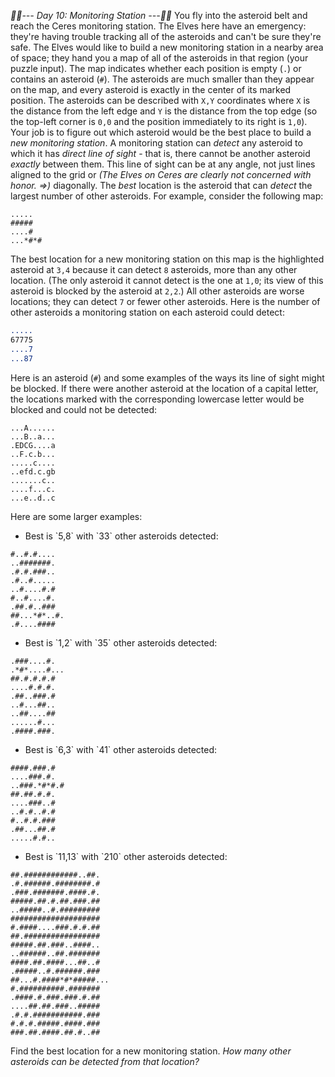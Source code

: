 *:calendar::calendar:--- Day 10: Monitoring Station ---:calendar::calendar:*
You fly into the asteroid belt and reach the Ceres monitoring station.  The Elves here have an emergency: they're having trouble tracking all of the asteroids and can't be sure they're safe.
The Elves would like to build a new monitoring station in a nearby area of space; they hand you a map of all of the asteroids in that region (your puzzle input).
The map indicates whether each position is empty (`.`) or contains an asteroid (`#`).  The asteroids are much smaller than they appear on the map, and every asteroid is exactly in the center of its marked position.  The asteroids can be described with `X,Y` coordinates where `X` is the distance from the left edge and `Y` is the distance from the top edge (so the top-left corner is `0,0` and the position immediately to its right is `1,0`).
Your job is to figure out which asteroid would be the best place to build a *new monitoring station*. A monitoring station can *detect* any asteroid to which it has *direct line of sight* - that is, there cannot be another asteroid *exactly* between them. This line of sight can be at any angle, not just lines aligned to the grid or _(The Elves on Ceres are clearly not concerned with honor. =>)_ diagonally. The *best* location is the asteroid that can *detect* the largest number of other asteroids.
For example, consider the following map:
```.#..#
.....
#####
....#
...*#*#
```
The best location for a new monitoring station on this map is the highlighted asteroid at `3,4` because it can detect `8` asteroids, more than any other location. (The only asteroid it cannot detect is the one at `1,0`; its view of this asteroid is blocked by the asteroid at `2,2`.) All other asteroids are worse locations; they can detect `7` or fewer other asteroids. Here is the number of other asteroids a monitoring station on each asteroid could detect:
```.7..7
.....
67775
....7
...87
```
Here is an asteroid (`#`) and some examples of the ways its line of sight might be blocked. If there were another asteroid at the location of a capital letter, the locations marked with the corresponding lowercase letter would be blocked and could not be detected:
```#.........
...A......
...B..a...
.EDCG....a
..F.c.b...
.....c....
..efd.c.gb
.......c..
....f...c.
...e..d..c
```
Here are some larger examples:

- <p>Best is `5,8` with `33` other asteroids detected:
```......#.#.
#..#.#....
..#######.
.#.#.###..
.#..#.....
..#....#.#
#..#....#.
.##.#..###
##...*#*..#.
.#....####
```
- <p>Best is `1,2` with `35` other asteroids detected:
```#.#...#.#.
.###....#.
.*#*....#...
##.#.#.#.#
....#.#.#.
.##..###.#
..#...##..
..##....##
......#...
.####.###.
```
- <p>Best is `6,3` with `41` other asteroids detected:
```.#..#..###
####.###.#
....###.#.
..###.*#*#.#
##.##.#.#.
....###..#
..#.#..#.#
#..#.#.###
.##...##.#
.....#.#..
```
- <p>Best is `11,13` with `210` other asteroids detected:
```.#..##.###...#######
##.############..##.
.#.######.########.#
.###.#######.####.#.
#####.##.#.##.###.##
..#####..#.#########
####################
#.####....###.#.#.##
##.#################
#####.##.###..####..
..######..##.#######
####.##.####...##..#
.#####..#.######.###
##...#.####*#*#####...
#.##########.#######
.####.#.###.###.#.##
....##.##.###..#####
.#.#.###########.###
#.#.#.#####.####.###
###.##.####.##.#..##
```

Find the best location for a new monitoring station.  *How many other asteroids can be detected from that location?*
